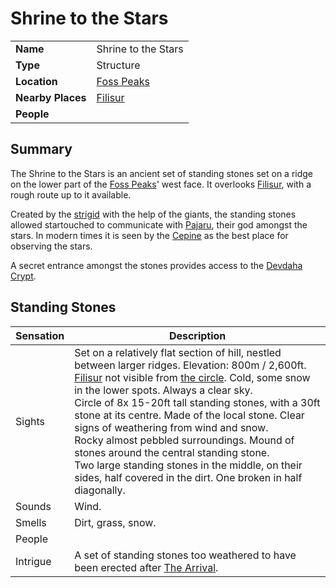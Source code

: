 # Shrine to the Stars

|||
| --- | --- |
| **Name** | Shrine to the Stars | place.4
| **Type** | Structure |
| **Location** | [Foss Peaks](../mountains/foss-peaks.md) |
| **Nearby Places** | [Filisur](../villages/filisur.md) |
| **People** | |

## Summary

The Shrine to the Stars is an ancient set of standing stones set on a ridge on the lower part of the [Foss Peaks](../mountains/foss-peaks.md)' west face. It overlooks [Filisur](../villages/filisur.md), with a rough route up to it available.

Created by the [strigid](../../lineages/strigid.md) with the help of the giants, the standing stones allowed startouched to communicate with [Pajaru](../../gods/deities/kaldoon.md), their god amongst the stars. In modern times it is seen by the [Cepine](../../lineages/cepine.md) as the best place for observing the stars.

A secret entrance amongst the stones provides access to the [Devdaha Crypt](../dungeons/devdaha-crypt.md).

## Standing Stones

| Sensation | Description |
| ---- | --- |
| Sights | Set on a relatively flat section of hill, nestled between larger ridges. Elevation: 800m / 2,600ft. [Filisur](../villages/filisur.md) not visible from [the circle](../buildings/the-circle.md). Cold, some snow  in the lower spots. Always a clear sky.<br>Circle of 8x 15-20ft tall standing stones, with a 30ft stone at its centre. Made of the local stone. Clear signs of weathering from wind and snow.<br>Rocky almost pebbled surroundings. Mound of stones around the central standing stone.<br>Two large standing stones in the middle, on their sides, half covered in the dirt. One broken in half diagonally. |
| Sounds | Wind. |
| Smells | Dirt, grass, snow. |
| People | |
| Intrigue | A set of standing stones too weathered to have been erected after [The Arrival](../../history/events/the-third-coming.md). |

